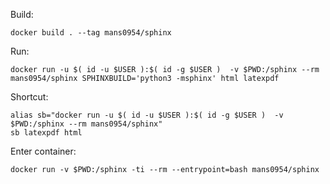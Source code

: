 Build:
```
docker build . --tag mans0954/sphinx
```
Run:
```
docker run -u $( id -u $USER ):$( id -g $USER )  -v $PWD:/sphinx --rm mans0954/sphinx SPHINXBUILD='python3 -msphinx' html latexpdf
```
Shortcut:
```
alias sb="docker run -u $( id -u $USER ):$( id -g $USER )  -v $PWD:/sphinx --rm mans0954/sphinx"
sb latexpdf html
```
Enter container:
```
docker run -v $PWD:/sphinx -ti --rm --entrypoint=bash mans0954/sphinx
```
